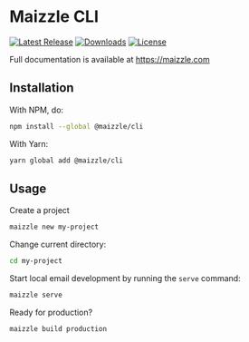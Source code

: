 # Maizzle CLI

<p>
<a href="https://npmjs.com/package/@maizzle/cli"><img src="https://img.shields.io/npm/v/@maizzle/cli.svg?style=flat-square" alt="Latest Release"></a>
<a href="https://npmjs.com/package/@maizzle/cli"><img src="https://img.shields.io/npm/dt/@maizzle/cli?style=flat-square&color=289159" alt="Downloads"></a>
<a href="https://npmjs.com/package/@maizzle/cli"><img src="https://img.shields.io/github/license/maizzle/cli.svg?color=289159&style=flat-square" alt="License"></a>
</p>

Full documentation is available at https://maizzle.com

## Installation

With NPM, do:

```sh
npm install --global @maizzle/cli
```

With Yarn:

```sh
yarn global add @maizzle/cli
```

## Usage

Create a project

```sh
maizzle new my-project
```

Change current directory:

```sh
cd my-project
```

Start local email development by running the `serve` command:

```sh
maizzle serve
```

Ready for production?

```sh
maizzle build production
```
